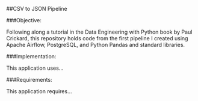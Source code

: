 ##CSV to JSON Pipeline

###Objective:

Following along a tutorial in the Data Engineering with Python book by Paul 
Crickard, this repository holds code from the first pipeline I created using
Apache Airflow, PostgreSQL, and Python Pandas and standard libraries. 

###Implementation:

This application uses...

###Requirements:

This application requires...

###